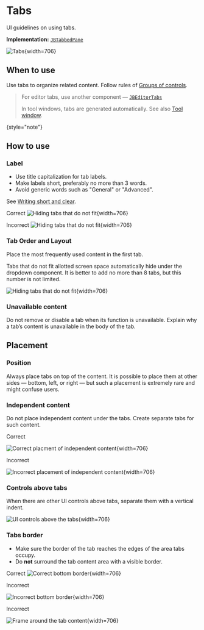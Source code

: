 <!-- Copyright 2000-2024 JetBrains s.r.o. and contributors. Use of this source code is governed by the Apache 2.0 license. -->

# Tabs

<link-summary>UI guidelines on using tabs.</link-summary>

<tldr>

**Implementation:** [`JBTabbedPane`](%gh-ic%/platform/platform-api/src/com/intellij/ui/components/JBTabbedPane.java)

</tldr>


![Tabs](01_Tabs.png){width=706}

## When to use

Use tabs to organize related content. Follow rules of  [Groups of controls](groups_of_controls.md).

> For editor tabs, use another component — [`JBEditorTabs`](%gh-ic%/platform/platform-api/src/com/intellij/ui/tabs/impl/JBEditorTabs.kt)
>
>In tool windows, tabs are generated automatically. See also [Tool window](tool_window.md).
>
{style="note"}

## How to use

### Label

* Use title capitalization for tab labels.
* Make labels short, preferably no more than 3 words.
* Avoid generic words such as "General" or "Advanced".

See [Writing short and clear](writing_short.md).


<format color="369650" style="bold">Correct</format>
![Hiding tabs that do not fit](02_How_to_use_correct.png){width=706}

<format color="E55765" style="bold">Incorrect</format>
![Hiding tabs that do not fit](02_How_to_use_incorrect.png){width=706}


###  Tab Order and Layout

Place the most frequently used content in the first tab.

Tabs that do not fit allotted screen space automatically hide under the dropdown component. It is better to add no more than 8 tabs, but this number is not limited.

![Hiding tabs that do not fit](03_How_to_use.png){width=706}

### Unavailable content

Do not remove or disable a tab when its function is unavailable. Explain why a tab’s content is unavailable in the body of the tab.

## Placement

### Position

Always place tabs on top of the content. It is possible to place them at other sides — bottom, left, or right — but such a placement is extremely rare and might confuse users.


### Independent content

Do not place independent content under the tabs. Create separate tabs for such content.

<format color="369650" style="bold">Correct</format>

![Correct placment of independent content](06_Placement﻿_correct.png){width=706}

<format color="E55765" style="bold">Incorrect</format>

![Incorrect placement of independent content](06_Placement﻿_incorrect.png){width=706}

### Controls above tabs
When there are other UI controls above tabs, separate them with a vertical indent.

![UI controls above the tabs](07_Placement﻿_correct.png){width=706}

### Tabs border

* Make sure the border of the tab reaches the edges of the area tabs occupy.
* Do **not** surround the tab content area with a visible border.

<format color="369650" style="bold">Correct</format>
![Correct bottom border](04_Placement﻿_correct.png){width=706}

<format color="E55765" style="bold">Incorrect</format>

![Incorrect bottom border](04_Placement﻿_incorrect.png){width=706}

<format color="E55765" style="bold">Incorrect</format>

![Frame around the tab content](05_Placement﻿_incorrect.png){width=706}

